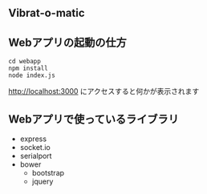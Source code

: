 ## Vibrat-o-matic

## Webアプリの起動の仕方

    cd webapp
    npm install
    node index.js

 <http://localhost:3000> にアクセスすると何かが表示されます

## Webアプリで使っているライブラリ

- express
- socket.io
- serialport
- bower
  - bootstrap
  - jquery
 

